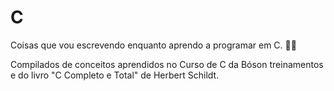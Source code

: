 # C

Coisas que vou escrevendo enquanto aprendo a programar em C. :man_technologist:

Compilados de conceitos aprendidos no Curso de C da Bóson treinamentos e do livro "C Completo e Total" de Herbert Schildt.
